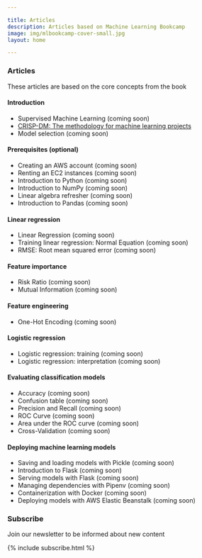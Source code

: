 ```yaml
---

title: Articles
description: Articles based on Machine Learning Bookcamp
image: img/mlbookcamp-cover-small.jpg
layout: home

---
```


### Articles 

These articles are based on the core concepts from the book


#### Introduction

* Supervised Machine Learning (coming soon)
* [CRISP-DM: The methodology for machine learning projects](/article/crisp-dm)
* Model selection  (coming soon)

#### Prerequisites (optional)

* Creating an AWS account (coming soon)
* Renting an EC2 instances (coming soon)
* Introduction to Python (coming soon)
* Introduction to NumPy (coming soon)
* Linear algebra refresher (coming soon)
* Introduction to Pandas (coming soon)


#### Linear regression

* Linear Regression (coming soon)
* Training linear regression: Normal Equation (coming soon)
* RMSE: Root mean squared error (coming soon)


#### Feature importance

* Risk Ratio (coming soon)
* Mutual Information (coming soon)

#### Feature engineering

* One-Hot Encoding (coming soon)


#### Logistic regression

* Logistic regression: training (coming soon)
* Logistic regression: interpretation (coming soon)


#### Evaluating classification models

* Accuracy (coming soon)
* Confusion table (coming soon)
* Precision and Recall (coming soon)
* ROC Curve (coming soon)
* Area under the ROC curve (coming soon)
* Cross-Validation (coming soon)


#### Deploying machine learning models

* Saving and loading models with Pickle (coming soon)
* Introduction to Flask (coming soon)
* Serving models with Flask (coming soon)
* Managing dependencies with Pipenv (coming soon)
* Containerization with Docker (coming soon)
* Deploying models with AWS Elastic Beanstalk (coming soon)


### Subscribe

Join our newsletter to be informed about new content

{% include subscribe.html %}